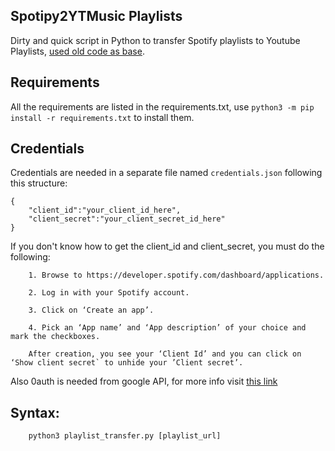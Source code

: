 ## Spotipy2YTMusic Playlists

Dirty and quick script in Python to transfer Spotify playlists to Youtube Playlists, [used old code as base](https://github.com/Klairm/spotipy-downloader).

## Requirements

All the requirements are listed in the requirements.txt, use `python3 -m pip install -r requirements.txt` to install them.

## Credentials

Credentials are needed in a separate file named `credentials.json` following this structure:

```
{
    "client_id":"your_client_id_here",
    "client_secret":"your_client_secret_id_here"
}
```

If you don't know how to get the client_id and client_secret, you must do the following:

```
    1. Browse to https://developer.spotify.com/dashboard/applications.

    2. Log in with your Spotify account.

    3. Click on ‘Create an app’.

    4. Pick an ‘App name’ and ‘App description’ of your choice and mark the checkboxes.

    After creation, you see your ‘Client Id’ and you can click on ‘Show client secret` to unhide your ’Client secret’.
```

Also 0auth is needed from google API, for more info visit [this link](https://developers.google.com/identity/protocols/oauth2)

## Syntax:

```
	python3 playlist_transfer.py [playlist_url]

```
